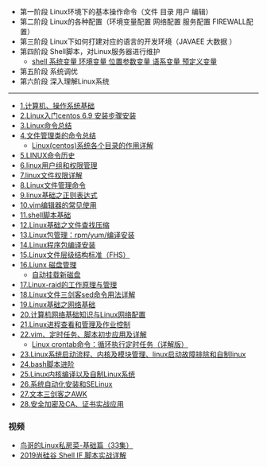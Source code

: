 * 第一阶段 Linux环境下的基本操作命令（文件 目录 用户 编辑）
* 第二阶段 Linux的各种配置（环境变量配置 网络配置 服务配置 FIREWALL配置）
* 第三阶段 Linux下如何打建对应的语言的开发环境（JAVAEE 大数据 ）
* 第四阶段 Shell脚本，对Linux服务器进行维护
  * [shell 系统变量 环境变量 位置参数变量 语系变量 预定义变量](https://blog.csdn.net/qq_17054989/article/details/87261440)   
* 第五阶段 系统调优
* 第六阶段 深入理解Linux系统

---

* [1.计算机、操作系统基础](http://www.178linux.com/87011)
* [2.Linux入门centos 6.9 安装步骤安装](http://www.178linux.com/76598)
* [3.Linux命令总结](http://www.178linux.com/86881)
* [4.文件管理类的命令总结](http://www.178linux.com/86375)
  * [Linux(centos)系统各个目录的作用详解](https://www.jb51.net/LINUXjishu/32180.html)
* [5.LINUX命令历史](http://www.178linux.com/77049)
* [6.linux用户组和权限管理](http://www.178linux.com/83210)
* [7.linux文件权限详解](http://www.178linux.com/72428)
* [8.Linux文件管理命令](http://www.178linux.com/86375)
* [9.linux基础之正则表达式](http://www.178linux.com/86949)
* [10.vim编辑器的常见使用](http://www.178linux.com/83296)
* [11.shell脚本基础](http://www.178linux.com/73749)
* [12.Linux基础之文件查找压缩](http://www.178linux.com/36602)
* [13.Linux包管理：rpm/yum/编译安装](http://www.178linux.com/44835)
* [14.Linux程序包编译安装](http://www.178linux.com/74212)
* [15.Linux文件层级结构标准（FHS）](http://www.178linux.com/62805)
* [16.Liunx 磁盘管理](http://www.178linux.com/85180)
  * [自动挂载新磁盘](https://www.bilibili.com/video/av21303002?p=43)
* [17.Linux-raid的工作原理与管理](http://www.178linux.com/78445)
* [18.Linux文件三剑客sed命令用法详解](http://www.178linux.com/78465)
* [19.Linux基础之网络基础](http://www.178linux.com/43559)
* [20.计算机网络基础知识与Linux网络配置](http://www.178linux.com/59030)
* [21.Linux进程查看和管理及作业控制](http://www.178linux.com/48528)
* [22.vim、定时任务、脚本初步应用及详解](http://www.178linux.com/62643)
  * [Linux crontab命令：循环执行定时任务（详解版）](http://c.biancheng.net/view/1092.html)
* [23.Linux系统启动流程、内核及模块管理、linux启动故障排除和自制linux](http://www.178linux.com/49705)
* [24.bash脚本进阶](http://www.178linux.com/76657)
* [25.Linux内核编译以及自制Linux系统](http://www.178linux.com/48275)
* [26.系统自动化安装和SELinux](http://www.178linux.com/49220)
* [27.文本三剑客之AWK](http://www.178linux.com/81635)
* [28.安全加密及CA、证书实战应用](http://www.178linux.com/49857)

### 视频

 * [鸟哥的Linux私房菜-基础篇（33集）](https://www.bilibili.com/video/av35044660?from=search&seid=3518506873397140975)
 * [2019尚硅谷 Shell IF 脚本实战详解](https://www.bilibili.com/video/av73906685?from=search&seid=1203829884780159237)
